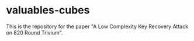 # valuables-cubes
This is the repository for the paper "A Low Complexity Key Recovery Attack on 820 Round Trivium".
